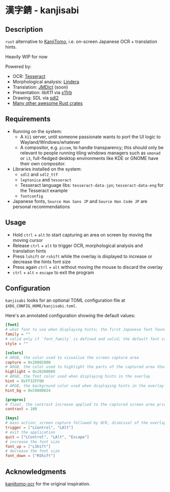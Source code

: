 # 漢字錆 - kanjisabi

## Description

`rust` alternative to [KanjiTomo](https://www.kanjitomo.net/), i.e. on-screen Japanese OCR + translation hints.

Heavily WIP for now

Powered by:

- OCR: [Tesseract](https://github.com/tesseract-ocr/tesseract)
- Morphological analysis: [Lindera](https://github.com/lindera-morphology/lindera)
- Translation: [JMDict](http://edrdg.org/jmdict/j_jmdict.html) (soon)
- Presentation: libX11 via [x11rb](https://crates.io/crates/x11rb)
- Drawing: SDL via [sdl2](https://crates.io/crates/sdl2)
- [Many other awesome Rust crates](Cargo.toml)

## Requirements

- Running on the system:
  - A `X11` server, until someone passionate wants to port the UI logic to Wayland/Windows/whatever
  - A compositor, e.g. `picom`, to handle transparency; this should only be relevant to people running tiling windows managers such as `xmonad` or `i3`, full-fledged desktop environments like KDE or GNOME have their own compositor.
- Libraries installed on the system:
  - `sdl2` and `sdl2_ttf`
  - `leptonica` and `tesseract`
  - Tesseract language libs: `tesseract-data-jpn`; `tesseract-data-eng` for the Tesseract example
  - `fontconfig`
- Japanese fonts, `Source Han Sans JP` and `Source Han Code JP` are personal recommendations

## Usage

- Hold `ctrl` + `alt` to start capturing an area on screen by moving the moving cursor
- Release `ctrl` + `alt` to trigger OCR, morphological analysis and translation hints
- Press `lshift` or `rshift` while the overlay is displayed to increase or decrease the hints font size
- Press again `ctrl` + `alt` without moving the mouse to discard the overlay
- `ctrl` + `alt` + `escape` to exit the program

## Configuration

`kanjisabi` looks for an optional TOML configuration file at `$XDG_CONFIG_HOME/kanjisabi.toml`.

Here's an annotated configuration showing the default values:

```toml
[font]
# what font to use when displaying hints; the first Japanese font found will be used if empty
family = ""
# valid only if `font_family` is defined and valid; the default font style of the actually used font will be used if empty or not valid
style = ""

[colors]
# ARGB, the color used to visualize the screen capture area
capture = 0x20002000
# ARGB, the color used to highlight the parts of the captured area that the OCR managed to read
highlight = 0x20200000
# ARGB, the font color used when displaying hints in the overlay
hint = 0xFF32FF00
# ARGB, the background color used when displaying hints in the overlay
hint_bg = 0xC0000024

[preproc]
# float, the contrast increase applied to the captured screen area prior to performing OCR
contrast = 100

[keys]
# main action: screen capture followed by OCR, dismissal of the overlay when displayed
trigger = ["LControl", "LAlt"]
# exit the application
quit = ["LControl", "LAlt", "Escape"]
# increase the font size
font_up = ["LShift"]
# decrease the font size
font_down = ["RShift"]
```

## Acknowledgments

[kanjitomo-ocr](https://github.com/sakarika/kanjitomo-ocr) for the original inspiration.
